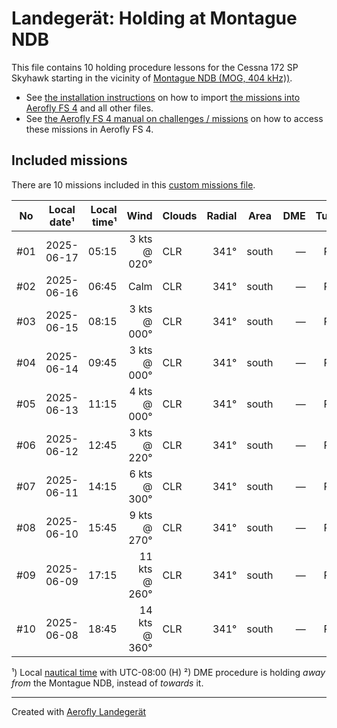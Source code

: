 # Landegerät: Holding at Montague NDB

This file contains 10 holding procedure lessons for the Cessna 172 SP Skyhawk starting in the vicinity of [Montague NDB (MOG, 404 kHz))](https://skyvector.com/?ll=41.7273%2C-122.48175&chart=301&zoom=2).

- See [the installation instructions](https://fboes.github.io/aerofly-missions/docs/generic-installation.html) on how to import [the missions into Aerofly FS 4](missions/custom_missions_user.tmc) and all other files.
- See [the Aerofly FS 4 manual on challenges / missions](https://www.aerofly.com/tutorials/missions/) on how to access these missions in Aerofly FS 4.

## Included missions

There are 10 missions included in this [custom missions file](missions/custom_missions_user.tmc).

| No  | Local date¹ | Local time¹ |          Wind | Clouds | Radial | Area  | DME | Turn | Altitude |
| :-: | ----------- | ----------: | ------------: | ------ | -----: | ----- | --: | :--: | -------: |
| #01 | 2025-06-17  |       05:15 |  3 kts @ 020° | CLR    |   341° | south |   — |  R   | 6,800 ft |
| #02 | 2025-06-16  |       06:45 |          Calm | CLR    |   341° | south |   — |  R   | 6,800 ft |
| #03 | 2025-06-15  |       08:15 |  3 kts @ 000° | CLR    |   341° | south |   — |  R   | 6,800 ft |
| #04 | 2025-06-14  |       09:45 |  3 kts @ 000° | CLR    |   341° | south |   — |  R   | 6,800 ft |
| #05 | 2025-06-13  |       11:15 |  4 kts @ 000° | CLR    |   341° | south |   — |  R   | 6,800 ft |
| #06 | 2025-06-12  |       12:45 |  3 kts @ 220° | CLR    |   341° | south |   — |  R   | 6,800 ft |
| #07 | 2025-06-11  |       14:15 |  6 kts @ 300° | CLR    |   341° | south |   — |  R   | 6,800 ft |
| #08 | 2025-06-10  |       15:45 |  9 kts @ 270° | CLR    |   341° | south |   — |  R   | 6,800 ft |
| #09 | 2025-06-09  |       17:15 | 11 kts @ 260° | CLR    |   341° | south |   — |  R   | 6,800 ft |
| #10 | 2025-06-08  |       18:45 | 14 kts @ 360° | CLR    |   341° | south |   — |  R   | 6,800 ft |

¹) Local [nautical time](https://en.wikipedia.org/wiki/Nautical_time) with UTC-08:00 (H)
²) DME procedure is holding _away from_ the Montague NDB, instead of _towards_ it.

---

Created with [Aerofly Landegerät](https://github.com/fboes/aerofly-patterns)

